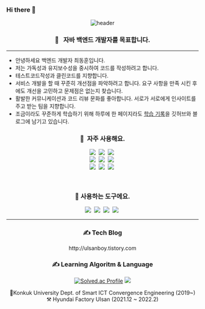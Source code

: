 ### Hi there 👋


<div align="center">
  


<!--
**devraphy/devraphy** is a ✨ _special_ ✨ repository because its `README.md` (this file) appears on your GitHub profile.

Here are some ideas to get you started:

- 🔭 I’m currently working on ...
- 🌱 I’m currently learning ...
- 👯 I’m looking to collaborate on ...
- 🤔 I’m looking for help with ...
- 💬 Ask me about ...
- 📫 How to reach me: ...
- 😄 Pronouns: ...
- ⚡ Fun fact: ...
-->

![header](https://capsule-render.vercel.app/api?type=waving&color=0:00C9FF,50:40E0D0,100:FF8C00&height=300&section=header&text=Dong%20Hun%20Choi&fontColor=FFFFFF&fontSize=65&fontAlign=36&fontAlignY=35&animation=fadeIn&desc=느리지만%20지속하는%20개발자&descAlign=24&descSize=25&descAlignY=58)


<h3 align="center">🚀 &nbsp; 자바 백엔드 개발자를 목표합니다.</h3>
<hr>   
<div align="left">  

- 안녕하세요 백엔드 개발자 최동훈입니다.
- 저는 가독성과 유지보수성을 중시하여 코드를 작성하려고 합니다.
- 테스트코드작성과 클린코드를 지향합니다.
- 서비스 개발을 할 때 꾸준히 개선점을 파악하려고 합니다. 요구 사항을 만족 시킨 후에도 개선을 고민하고 문제점은 없는지 찾습니다.
- 활발한 커뮤니케이션과 코드 리뷰 문화를 좋아합니다. 서로가 서로에게 인사이트를 주고 받는 팀을 지향합니다.
- 조금이라도 꾸준하게 학습하기 위해 하루에 한 페이지라도 [학습 기록](https://ulsanboy.tistory.com/)을 깃허브와 블로그에 남기고 있습니다.
</div>





<h3 align="center">📌 &nbsp;자주 사용해요.</h3>
<p align="center">
 <a href="#"><img src="https://img.shields.io/badge/Spring-darkgreen?style=for-the-badge&logo=Spring&logoColor=white"/></a>&nbsp; 
 <a href="#"><img src="https://img.shields.io/badge/Spring Boot-darkgreen?style=for-the-badge&logo=SpringBoot&logoColor=white"/></a>&nbsp;
 <a href="#"><img src="https://img.shields.io/badge/Spring JPA-darkgreen?style=for-the-badge&logo=Spring&logoColor=white"/></a>&nbsp;
 <br/>
 <a href="#"><img src="https://img.shields.io/badge/Java-3673A5?style=for-the-badge&logo=CoffeeScript&logoColor=white"/></a>&nbsp;
 <a href="#"><img src="https://img.shields.io/badge/MySQL-%23FF6C37?style=for-the-badge&logo=mysql&logoColor=white"/></a>&nbsp
   <a href="#"><img src="https://img.shields.io/badge/redis-%23DD0031.svg?style=for-the-badge&logo=redis&logoColor=white"/></a>&nbsp
 <br/>
 <a href="#"><img src="https://img.shields.io/badge/github%20actions-%232671E5.svg?style=for-the-badge&logo=githubactions&logoColor=white"/></a>&nbsp
 <a href="#"><img src="https://img.shields.io/badge/AWS-%23FF9900.svg?style=for-the-badge&logo=amazon-aws&logoColor=white"/></a>&nbsp
  <a href="#"><img src="https://img.shields.io/badge/docker-%230db7ed.svg?style=for-the-badge&logo=docker&logoColor=white"/></a>&nbsp



  


 
 
</p>


</p>

<br/>


<h3 align="center"> 🔧&nbsp;사용하는 도구에요.</h3>
<p align="center">
 <a href="#"><img src="https://img.shields.io/badge/-IntelliJ%20IDEA-%23000000?style=for-the-badge&logo=IntelliJ%20IDEA&logoColor=white"/></a>&nbsp  
 <a href="#"><img src="https://img.shields.io/badge/-GitHub-%23181717?style=for-the-badge&logo=GitHub&logoColor=white"/></a>&nbsp
 <a href="#"><img src="https://img.shields.io/badge/-Postman-%23FF6C37?style=for-the-badge&logo=Postman&logoColor=white"/></a>&nbsp
 <a href="#"><img src="https://img.shields.io/badge/-Swagger-%23Clojure?style=for-the-badge&logo=swagger&logoColor=white"/></a>&nbsp
</p>

 
 <hr>
 <h3 align="center">✍️ Tech Blog</h3>
 <p align="center"> http://ulsanboy.tistory.com </p>
 
 <h3 align="center">✍️ Learning Algoritm & Language</h3>
 
 <p align="center">

 [![Solved.ac Profile](http://mazassumnida.wtf/api/v2/generate_badge?boj=lavie67)](https://solved.ac/lavie67/)
  <img src="https://github-readme-stats.vercel.app/api/top-langs/?username=ulsandonghun&layout=compact">
 </p>
 
 <p align="center">
🌱Konkuk University Dept. of Smart ICT Convergence Engineering (2019~) <br/>
⚒ Hyundai Factory Ulsan (2021.12 ~ 2022.2)
  
 </p>
 
 </div>
 
